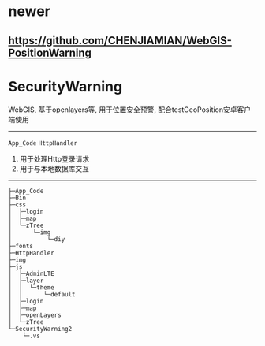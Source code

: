 # newer
## https://github.com/CHENJIAMIAN/WebGIS-PositionWarning

# SecurityWarning
WebGIS, 基于openlayers等, 用于位置安全预警, 配合testGeoPosition安卓客户端使用

----
`App_Code`
`HttpHandler`
1. 用于处理Http登录请求
2. 用于与本地数据库交互
----
```
├─App_Code
├─Bin
├─css
│  ├─login
│  ├─map
│  └─zTree
│      └─img
│          └─diy
├─fonts
├─HttpHandler
├─img
├─js
│  ├─AdminLTE
│  ├─layer
│  │  └─theme
│  │      └─default
│  ├─login
│  ├─map
│  ├─openLayers
│  └─zTree
└─SecurityWarning2
    └─.vs
```
